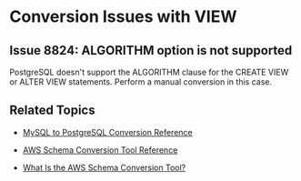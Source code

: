 # Conversion Issues with VIEW<a name="sct-reference-MySQL-PostgreSQL-VIEW"></a>

## Issue 8824: ALGORITHM option is not supported<a name="sct-reference-8824"></a>

PostgreSQL doesn't support the ALGORITHM clause for the CREATE VIEW or ALTER VIEW statements\. Perform a manual conversion in this case\.

## Related Topics<a name="sct-reference-MySQL-PostgreSQL-VIEW-related"></a>

+  [MySQL to PostgreSQL Conversion Reference](sct-reference-MySQL-PostgreSQL.md) 

+  [AWS Schema Conversion Tool Reference](CHAP_SchemaConversionTool.Reference.md) 

+  [What Is the AWS Schema Conversion Tool?](Welcome.md) 